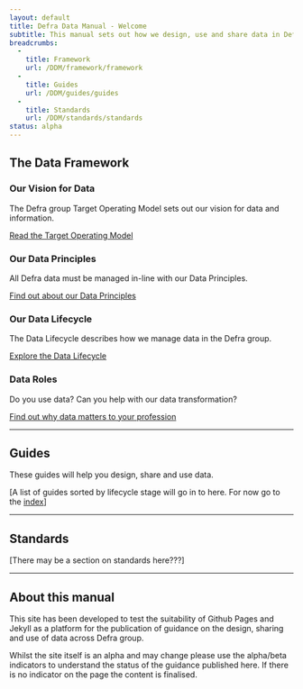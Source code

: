 ```yaml
---
layout: default
title: Defra Data Manual - Welcome
subtitle: This manual sets out how we design, use and share data in Defra group.
breadcrumbs:
  -
    title: Framework
    url: /DDM/framework/framework
  -
    title: Guides
    url: /DDM/guides/guides
  -
    title: Standards
    url: /DDM/standards/standards
status: alpha
---
```


## The Data Framework

### Our Vision for Data

 The Defra group Target Operating Model sets out our vision for data and information.

 [Read the Target Operating Model](https://intranet.defra.gov.uk/about-defra/what-we-do/strategy/target-operating-model)

### Our Data Principles

 All Defra data must be managed in-line with our Data Principles.

 [Find out about our Data Principles](/DDM/framework/principles)

### Our Data Lifecycle

 The Data Lifecycle describes how we manage data in the Defra group.

 [Explore the Data Lifecycle](/DDM/framework/lifecycle)

### Data Roles

 Do you use data? Can you help with our data transformation?

 [Find out why data matters to your profession]($)

***

## Guides

These guides will help you design, share and use data.

[A list of guides sorted by lifecycle stage will go in to here. For now go to the [index](/DDM/guides/guides
)]

***

## Standards

[There may be a section on standards here???]

***

## About this manual

This site has been developed to test the suitability of Github Pages and Jekyll as a platform for the publication of guidance on the design, sharing and use of data across Defra group.

Whilst the site itself is an alpha and may change please use the alpha/beta indicators to understand the status of the guidance published here. If there is no indicator on the page the content is finalised.
